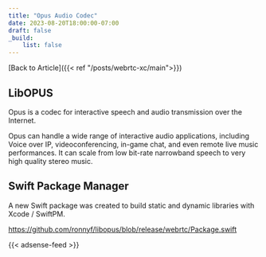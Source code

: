 ```yaml
---
title: "Opus Audio Codec"
date: 2023-08-20T18:00:00-07:00
draft: false
_build:
    list: false
---
```


[Back to Article]({{< ref "/posts/webrtc-xc/main">}})

## LibOPUS

Opus is a codec for interactive speech and audio transmission over the Internet.

Opus can handle a wide range of interactive audio applications, including
Voice over IP, videoconferencing, in-game  chat, and even remote live music
performances. It can scale from low bit-rate narrowband speech to very high
quality stereo music.

## Swift Package Manager

A new Swift package was created to build static and dynamic libraries with Xcode / SwiftPM.

https://github.com/ronnyf/libopus/blob/release/webrtc/Package.swift

{{< adsense-feed >}}